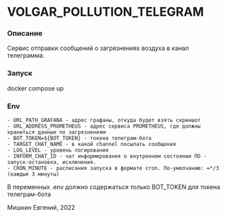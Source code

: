# VOLGAR_POLLUTION_TELEGRAM
### Описание
Сервис отправки сообщений о загрязнениях воздуха в канал телеграмма. 

### Запуск
docker compose up

### Env
    - URL_PATH_GRAFANA - адрес графаны, откуда будет взять скриншот
    - URL_ADDRESS_PROMETHEUS - адрес сервиса PROMETHEUS, где должны храниться данные по загрязнениям
    - BOT_TOKEN=${BOT_TOKEN} - токена телеграм-бота
    - TARGET_CHAT_NAME - в какой channel посылать сообщения
    - LOG_LEVEL - уровень логирования
    - INFORM_CHAT_ID - чат информирования о внутреннем состоянии ПО - запуск-остановка, исключения.
    - CRON_MINUTE - расписания запуска в формате cron. По-умолчанию: =*/3 (каждые 3 минуты) 

В переменных .env должно содержаться только BOT_TOKEN для токена телеграм-бота

Мишкин Евгений, 2022